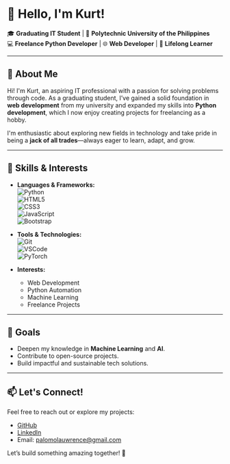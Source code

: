 # 👋 Hello, I'm Kurt!  

🎓 **Graduating IT Student** | 🏫 **Polytechnic University of the Philippines**  
💻 **Freelance Python Developer** | 🌐 **Web Developer** | 🌟 **Lifelong Learner**  

---

## 🚀 About Me  
Hi! I'm Kurt, an aspiring IT professional with a passion for solving problems through code. As a graduating student, I’ve gained a solid foundation in **web development** from my university and expanded my skills into **Python development**, which I now enjoy creating projects for freelancing as a hobby.  

I'm enthusiastic about exploring new fields in technology and take pride in being a **jack of all trades**—always eager to learn, adapt, and grow.  

---

## 🔧 Skills & Interests  
- **Languages & Frameworks:**  
  ![Python](https://img.shields.io/badge/Python-3776AB?style=flat-square&logo=python&logoColor=white)  
  ![HTML5](https://img.shields.io/badge/HTML5-E34F26?style=flat-square&logo=html5&logoColor=white)  
  ![CSS3](https://img.shields.io/badge/CSS3-1572B6?style=flat-square&logo=css3&logoColor=white)  
  ![JavaScript](https://img.shields.io/badge/JavaScript-F7DF1E?style=flat-square&logo=javascript&logoColor=black)  
  ![Bootstrap](https://img.shields.io/badge/Bootstrap-7952B3?style=flat-square&logo=bootstrap&logoColor=white)  

- **Tools & Technologies:**  
  ![Git](https://img.shields.io/badge/Git-F05032?style=flat-square&logo=git&logoColor=white)  
  ![VSCode](https://img.shields.io/badge/VS%20Code-007ACC?style=flat-square&logo=visual-studio-code&logoColor=white)  
  ![PyTorch](https://img.shields.io/badge/PyTorch-EE4C2C?style=flat-square&logo=pytorch&logoColor=white)  

- **Interests:**  
  - Web Development  
  - Python Automation  
  - Machine Learning  
  - Freelance Projects  

---

## 🌟 Goals  
- Deepen my knowledge in **Machine Learning** and **AI**.  
- Contribute to open-source projects.  
- Build impactful and sustainable tech solutions.  

---

## 📫 Let's Connect!  
Feel free to reach out or explore my projects:  
- [GitHub](https://github.com/0buloy)  
- [LinkedIn](https://www.linkedin.com/in/lauwrencekurt)  
- Email: palomolauwrence@gmail.com

Let’s build something amazing together! 🚀  
